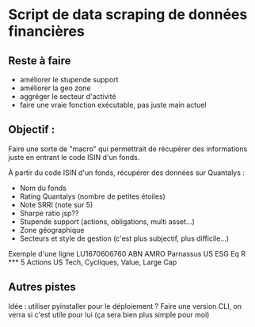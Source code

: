 # Script de data scraping de données financières

## Reste à faire

-   améliorer le stupende support
-   améliorer la geo zone
-   aggréger le secteur d'activité
-   faire une vraie fonction exécutable, pas juste main actuel

## Objectif :

Faire une sorte de "macro" qui permettrait de récupérer des informations juste en entrant le code ISIN d'un fonds.

À partir du code ISIN d'un fonds, récupérer des données sur Quantalys :

-   Nom du fonds
-   Rating Quantalys (nombre de petites étoiles)
-   Note SRRI (note sur 5)
-   Sharpe ratio jsp??
-   Stupende support (actions, obligations, multi asset...)
-   Zone géographique
-   Secteurs et style de gestion (c'est plus subjectif, plus difficile...)

Exemple d'une ligne
LU1670606760 ABN AMRO Parnassus US ESG Eq R \*\*\* 5 Actions US Tech, Cycliques, Value, Large Cap

## Autres pistes

Idée : utiliser pyinstaller pour le déploiement ?
Faire une version CLI, on verra si c'est utile pour lui (ça sera bien plus simple pour moi)
